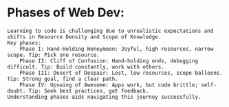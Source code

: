 # Phases of Web Dev:

    Learning to code is challenging due to unrealistic expectations and shifts in Resource Density and Scope of Knowledge.
    Key phases:
        Phase I: Hand-Holding Honeymoon: Joyful, high resources, narrow scope. Tip: Pick one resource.
        Phase II: Cliff of Confusion: Hand-holding ends, debugging difficult. Tip: Build constantly, work with others.
        Phase III: Desert of Despair: Lost, low resources, scope balloons. Tip: Strong goal, find a clear path.
        Phase IV: Upswing of Awesome: Apps work, but code brittle; self-doubt. Tip: Seek best practices, get feedback.
    Understanding phases aids navigating this journey successfully.
